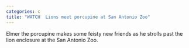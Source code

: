 ```yaml
---
categories: c
title: "WATCH  Lions meet porcupine at San Antonio Zoo"
---
```

Elmer the porcupine makes some feisty new friends as he strolls past the lion enclosure at the San Antonio Zoo.